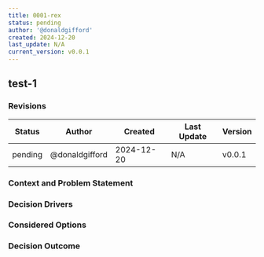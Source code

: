 ```yaml
---
title: 0001-rex
status: pending
author: '@donaldgifford'
created: 2024-12-20
last_update: N/A
current_version: v0.0.1
---
```


## test-1

### Revisions

| Status | Author         |  Created | Last Update |  Version |
| ------ | -------------- | -------- | ----------- | --------------- |
| pending | @donaldgifford | 2024-12-20 | N/A | v0.0.1 |

### Context and Problem Statement

### Decision Drivers

### Considered Options

### Decision Outcome
